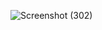 ![Screenshot (302)](https://user-images.githubusercontent.com/61268484/80910524-e6128300-8cba-11ea-948a-9287ecdc8102.png)
